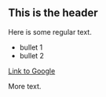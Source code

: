 ## This is the header

Here is some regular text.

* bullet 1
* bullet 2

[Link to Google](http://www.google.com)

More text. 